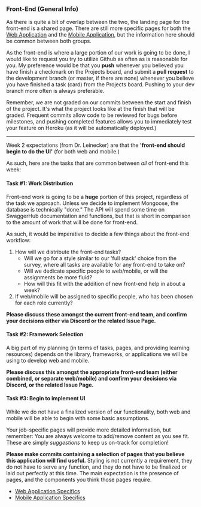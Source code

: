 ### Front-End (General Info)

As there is quite a bit of overlap between the two, the landing page for the front-end is a shared page.
There are still more specific pages for both the [Web Application](front-end-web.md) and the [Mobile Application](front-end-mobile.md),
but the information here should be common between both groups.

As the front-end is where a large portion of our work is going to be done, I would like to request you try to utilize 
Github as often as is reasonable for you. My preference would be that you **push** whenever you believed you have finish
a checkmark on the Projects board, and submit a **pull request** to the development branch (or master, if there are none) 
whenever you believe you have finished a task (card) from the Projects board. Pushing to your dev branch more often is 
always preferable. 

Remember, we are not graded on our commits between the start and finish of the project. It's what the project looks like 
at the finish that will be graded. Frequent commits allow code to be reviewed for bugs before milestones, and pushing 
completed features allows you to immediately test your feature on Heroku (as it will be automatically deployed.)

***

Week 2 expectations (from Dr. Leinecker) are that the **'front-end should begin to do the UI'** (for both web and mobile.)

As such, here are the tasks that are common between *all* of front-end this week: 

#### Task #1: Work Distribution

Front-end work is going to be a **huge** portion of this project, regardless of the task we approach. Unless we decide 
to implement Mongoose, the database is technically "done." The API will spend some time on SwaggerHub documentation and 
functions, but that is short in comparison to the amount of work that will be done for front-end.

As such, it would be imperative to decide a few things about the front-end workflow:

1. How will we distribute the front-end tasks?
    - Will we go for a style similar to our 'full stack' choice from the survey, where all tasks are available for any 
  front-end to take on?
    - Will we dedicate specific people to web/mobile, or will the assignments be more fluid?
    - How will this fit with the addition of new front-end help in about a week?
2. If web/mobile will be assigned to specific people, who has been chosen for each role currently?

**Please discuss these amongst the current front-end team, and confirm your decisions either via Discord or the related 
Issue Page.**

#### Task #2: Framework Selection

A big part of my planning (in terms of tasks, pages, and providing learning resources) depends on the library, frameworks, 
or applications we will be using to develop web and mobile.

**Please discuss this amongst the appropriate front-end team (either combined, or separate web/mobile) and confirm your 
decisions via Discord, or the related Issue Page.**

#### Task #3: Begin to implement UI

While we do not have a finalized version of our functionality, both web and mobile will be able to begin with some basic 
assumptions. 

Your job-specific pages will provide more detailed information, but remember: You are always welcome to add/remove 
content as you see fit. These are simply *suggestions* to keep us on-track for completion!

**Please make commits containing a selection of pages that you believe this application will find useful.** Styling is 
not currently a requirement, they do not have to serve any function, and they do not have to be finalized or laid out 
perfectly at this time. The main expectation is the presence of pages, and the components you think those pages require.

- [Web Application Specifics](front-end-web.md)
- [Mobile Application Specifics](front-end-mobile.md)